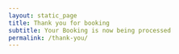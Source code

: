 ```yaml
---
layout: static_page
title: Thank you for booking 
subtitle: Your Booking is now being processed
permalink: /thank-you/
---
```

